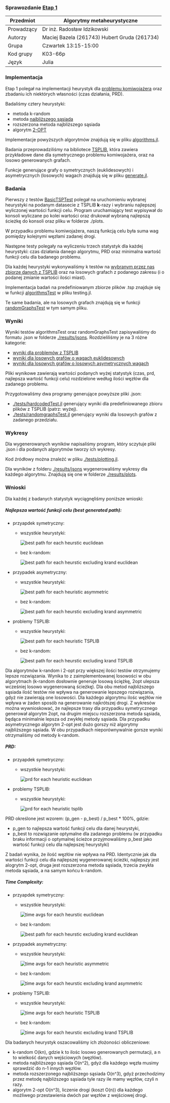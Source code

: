 ### Sprawozdanie [Etap 1](http://radoslaw.idzikowski.staff.iiar.pwr.wroc.pl/instruction/meta1.pdf)

| Przedmiot  | Algorytmy metaheurystyczne                   |
| ---------- | -------------------------------------------- |
| Prowadzący | Dr inż. Radosław Idzikowski                  |
| Autorzy    | Maciej Bazela (261743) Hubert Gruda (261734) |
| Grupa      | Czwartek 13:15-15:00                         |
| Kod grupy  | K03-66p                                      |
| Język      | Julia                                        |

### Implementacja

Etap 1 polegał na implementacji heurystyk dla [problemu komiwojażera](https://en.wikipedia.org/wiki/Travelling_salesman_problem) oraz zbadaniu ich niektórych własności (czas działania, PRD).

Badaliśmy cztery heurystyki:

- metoda k-random
- metoda [najbliższego sąsiada](https://en.wikipedia.org/wiki/Nearest_neighbour_algorithm)
- rozszerzona metoda najbliższego sąsiada
- algorytm [2-OPT](https://en.wikipedia.org/wiki/2-opt)

Implementacje powyższych algorytmów znajdują się w pliku [algorithms.jl](./algorithms.jl).

Badania przeprowadziliśmy na bibliotece [TSPLIB](http://comopt.ifi.uni-heidelberg.de/software/TSPLIB95/), która zawiera przykładowe dane dla symetrycznego problemu komiwojażera, oraz na losowo generowanych grafach.

Funkcje generujące grafy o symetrycznych (euklidesowych) i asymetrycznych (losowych) wagach znajdują się w pliku [generate.jl](./generate.jl).

### Badania

Pierwszy z testów [BasicTSPTest](./testing.jl#:~:text=BasicTSPTest) polegał na uruchomieniu wybranej heurystyki na podanym datasecie z TSPLIB **k**-razy i wybraniu najlepszej wyliczonej wartości funkcji celu.
Program uruchamiający test wypisywał do konsoli wyliczane po kolei wartości oraz drukował wybraną najlepszą ścieżkę do konsoli oraz pliku w folderze ./plots.

W przypadku problemu komiwojażera, naszą funkcją celu była suma wag pomiędzy kolejnymi węzłami zadanej drogi.

Następne testy polegały na wyliczeniu trzech statystyk dla każdej heurystyki: czas działania danego algorytmu, PRD oraz minimalna wartość funkcji celu dla badanego problemu.

Dla każdej heurystyki wykonywaliśmy k testów na [wybranym przez nas zbiorze danych z TSPLIB](./testing.jl#:~:text=hardcodedData) oraz na losowych grafach z podanego zakresu (i o podanej zmianie wartości ilości miast).

Implementacja badań na predefiniowanym zbiorze plików .tsp znajduje się w funkcji [algorithmsTest](./testing.jl#:~:text=algorithmsTest) w pliku testing.jl.

Te same badania, ale na losowych grafach znajdują się w funkcji
[randomGraphsTest](./testing.jl#:~:text=randomGraphsTest) w tym samym pliku.

### Wyniki

Wyniki testów algorithmsTest oraz randomGraphsTest zapisywaliśmy do formatu .json w folderze [./results/jsons](./results/jsons/).
Rozdzieliliśmy je na 3 różne kategorie:

- [wyniki dla problemów z TSPLIB](./results/jsons/tsplib/)
- [wyniki dla losowych grafów o wagach euklidesowych](./results/jsons/euclidean)
- [wyniki dla losowych grafów o losowych asymetrycznych wagach](./results/jsons/asymmetric/)

Pliki wynikowe zawierają wartości podanych wyżej statystyk (czas, prd, najlepsza wartość funkcji celu) rozdzielone według ilości węzłów dla zadanego problemu.

Przygotowaliśmy dwa programy generujące powyższe pliki .json:

- [./tests/hardcodedTest.jl](./tests/hardcodedTest.jl) generujący wyniki dla predefiniowanego zbioru plików z TSPLIB (patrz: wyżej).
- [./tests/randomgraphsTest.jl](./tests/randomgraphsTest.jl) generujący wyniki dla losowych grafów z zadanego przedziału.

### Wykresy

Dla wygenerowanych wyników napisaliśmy program, który sczytuje pliki .json i dla podanych algorytmów tworzy ich wykresy.

Kod źródłowy można znaleźć w pliku [./tests/plotting.jl](./tests/plotting.jl).

Dla wyników z folderu [./results/jsons](./results/jsons/) wygenerowaliśmy wykresy dla każdego algorytmu. Znajdują się one w folderze [./results/plots](./results/plots/).

### Wnioski

Dla każdej z badanych statystyk wyciągnęliśmy poniższe wnioski:

##### Najlepsza wartość funkcji celu (best generated path):

- przyapdek symetryczny:

  - wszystkie heurystyki:

    ![best path for each heurstic euclidean](./results/plots/euclidean/krandom_twoopt_repetitiveNearestNeighbour_nearestNeighbour/krandom_twoopt_repetitiveNearestNeighbour_nearestNeighbour-k10-best-path-avgs.png)

  - bez k-random:

    ![best path for each heurstic excluding krand euclidean](./results/plots/euclidean/twoopt_repetitiveNearestNeighbour_nearestNeighbour/twoopt_repetitiveNearestNeighbour_nearestNeighbour-k10-best-path-avgs.png)

- przypadek asymetryczny:

  - wszystkie heurystyki:

    ![best path for each heuristic asymmetric](./results/plots/asymmetric/krandom_twoopt_repetitiveNearestNeighbour_nearestNeighbour/krandom_twoopt_repetitiveNearestNeighbour_nearestNeighbour-k10-best-path-avgs.png)

  - bez k-random:

    ![best path for each heurstic excluding krand asymmetric](./results/plots/asymmetric/twoopt_repetitiveNearestNeighbour_nearestNeighbour/twoopt_repetitiveNearestNeighbour_nearestNeighbour-k10-best-path-avgs.png)

- problemy TSPLIB:

  - wszystkie heurystyki:

    ![best path for each heuristic TSPLIB](./results/plots/tsplib/krandom_twoopt_repetitiveNearestNeighbour_nearestNeighbour/krandom_twoopt_repetitiveNearestNeighbour_nearestNeighbour-k10-best-path-avgs.png)

  - bez k-random:

    ![best path for each heurstic excluding krand TSPLIB](./results/plots/tsplib/twoopt_repetitiveNearestNeighbour_nearestNeighbour/twoopt_repetitiveNearestNeighbour_nearestNeighbour-k10-best-path-avgs.png)

Dla algorytmów k-random i 2-opt przy większej ilości testów otrzymujemy lepsze rozwiązania.
Wynika to z zaimplementowanej losowości w obu algorytmach (k-random dosłownie generuje losową ściężkę, 2opt ulepsza wcześniej losowo wygenerowaną ścieżkę).
Dla obu metod najbliższego sąsiada ilość testów nie wpływa na generowanie lepszego rozwiązania, gdyż nie zawierają one losowości.
Dla każdego algorytmu ilośc wężłów nie wpływa w żaden sposób na generowanie najkrótszej drogi.
Z wykresów można wywnioskować, że najlepsze trasy dla przypadku symetrycznego generował algorytm 2opt, na drugim miejscu rozszerzona metoda sąsiada, będąca minimalnie lepsza od zwykłej metody sąsiada.
Dla przypadku asymetrycznego algorytm 2-opt jest dużo gorszy niż algorytmy najbliższego sąsiada.
W obu przypadkach nieporównywalnie gorsze wyniki otrzymaliśmy od metody k-random.

##### PRD:

- przyapdek symetryczny:

  - wszystkie heurystyki:

    ![prd for each heuristic euclidean](./results/plots/euclidean/krandom_twoopt_repetitiveNearestNeighbour_nearestNeighbour/krandom_twoopt_repetitiveNearestNeighbour_nearestNeighbour-k10-prd-avgs.png)

- problemy TSPLIB:

  - wszystkie heurystyki:

    ![prd for each heuristic tsplib](./results/plots/tsplib/krandom_twoopt_repetitiveNearestNeighbour_nearestNeighbour/krandom_twoopt_repetitiveNearestNeighbour_nearestNeighbour-k10-prd-avgs.png)

PRD określone jest wzorem: (p_gen - p_best) / p_best \* 100%, gdzie:

- p_gen to najlepsza wartość funkcji celu dla danej heurystyki,
- p_best to rozwiązanie optymalne dla zadanego problemu (w przypadku braku informacji o optymalnej ścieżce przyjmowaliśmy p_best jako wartość funkcji celu dla najlepszej heurystyki)

Z badań wynika, że ilość węzłów nie wpływa na PRD. Identycznie jak dla wartości funkcji celu dla najlepszej wygenerowanej ścieżki, najlepszy jest alogrytm 2-opt, druga jest rozszerzona metoda sąsiada, trzecia zwykła metoda sąsiada, a na samym końcu k-random.

##### Time Complexity:

- przyapdek symetryczny:

  - wszystkie heurystyki:

    ![time avgs for each heurstic euclidean](./results/plots/euclidean/krandom_twoopt_repetitiveNearestNeighbour_nearestNeighbour/krandom_twoopt_repetitiveNearestNeighbour_nearestNeighbour-k10-time-avgs.png)

  - bez k-random:

    ![best path for each heurstic excluding krand euclidean](./results/plots/euclidean/twoopt_repetitiveNearestNeighbour_nearestNeighbour/twoopt_repetitiveNearestNeighbour_nearestNeighbour-k10-time-avgs.png)

- przypadek asymetryczny:

  - wszystkie heurystyki:

    ![time avgs  for each heuristic asymmetric](./results/plots/asymmetric/krandom_twoopt_repetitiveNearestNeighbour_nearestNeighbour/krandom_twoopt_repetitiveNearestNeighbour_nearestNeighbour-k10-time-avgs.png)

  - bez k-random:

    ![time avgs  for each heurstic excluding krand asymmetric](./results/plots/asymmetric/twoopt_repetitiveNearestNeighbour_nearestNeighbour/twoopt_repetitiveNearestNeighbour_nearestNeighbour-k10-time-avgs.png)

- problemy TSPLIB:

  - wszystkie heurystyki:

    ![time avgs for each heuristic TSPLIB](./results/plots/tsplib/krandom_twoopt_repetitiveNearestNeighbour_nearestNeighbour/krandom_twoopt_repetitiveNearestNeighbour_nearestNeighbour-k10-time-avgs.png)

  - bez k-random:

    ![time avgs for each heurstic excluding krand TSPLIB](./results/plots/tsplib/twoopt_repetitiveNearestNeighbour_nearestNeighbour/twoopt_repetitiveNearestNeighbour_nearestNeighbour-k10-time-avgs.png)

Dla badanych heurystyk oszacowaliśmy ich złożoności obliczeniowe:

- k-random O(kn), gdzie k to ilośc losowo generowanych permutacji, a n to wielkość danych wejściowych (węzłów).
- metoda najbliższego sąsiada O(n^2), gdyż dla każdego węzła musimy sprawdzić do n-1 innych węzłów.
- metoda rozszerzonego najbliższego sąsiada O(n^3), gdyż przechodzimy przez metodę najbliższego sąsiada tyle razy ile mamy węzłów, czyli n razy.
- algorytm 2-opt O(n^3), liczenie drogi (koszt O(n)) dla każdego możliwego przestawienia dwóch par węzłów z wejściowej drogi.
